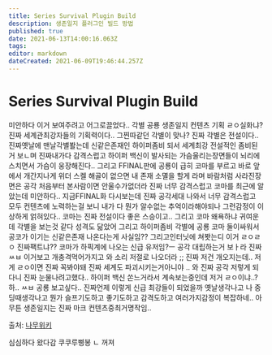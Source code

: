 ```yaml
---
title: Series Survival Plugin Build
description: 생존일지 플러그인 빌드 방법
published: true
date: 2021-06-13T14:00:16.063Z
tags: 
editor: markdown
dateCreated: 2021-06-09T19:46:44.257Z
---
```


# Series Survival Plugin Build
미안하다 이거 보여주려고 어그로끌었다.. 각별 공룡 생존일지 컨텐츠 기획 ㄹㅇ실화냐? 진짜 세계관최강자들의 기획력이다.. 그찐따같던 각별이 맞나? 진짜 각별은 전설이다..진짜옛날에 맨날각별봘는데 신같은존재인 하이퍼좀비 되서 세계최강 전설적인 좀비된거 보ㄴ며 진짜내가다 감격스럽고 하이퍼 백신이 발사되는 가슴울리는장면들이 뇌리에 스치면서 가슴이 웅장해진다.. 그리고 FFINAL판에 공룡이 급히 코마를 부르고 바로 앞에서 개간지나게 위더 스켈 해골이 없으면 내 존재 소멸을 할게 라며 바람처럼 사라진장면은 공각 처음부터 본사람이면 안울수가없더라 진짜 너무 감격스럽고 코마를 최근에 알았는데 미안하다.. 지금FFINAL화 다시보는데 진짜 공각세대 나와서 너무 감격스럽고 모두 컨텐츠에 노력하는걸 보니 내가 다 뭔가 알수없는 추억이라해야되나 그런감정이 이상하게 얽혀있다.. 코마는 진짜 전설이다 좋은 스승이고.. 그리고 코마 왜욕하냐 귀여운데 각별을 보는것 같다 성격도 닮았어 그리고 하이퍼좀비 각별에 공룡 코마 둘이싸워서 공코가 이기는 신같은존재 나온다는게 사실임?? 그리고인터닛에 쳐봣는디 이거 ㄹㅇㄹㅇ 진짜팩트냐?? 코마가 하픽계에 나오는 신급 유저임?ㅡ 공각 대립하는거 보ㅏ라 진짜 ㅆㅂ 이거보고 개충격먹어가지고 와 소리 저절로 나오더라 ;; 진짜 저건 개오지는데.. 저게 ㄹㅇ이면 진짜 꼭봐야돼 진짜 세계도 파괴시키는거아니야 .. 와 진짜 공각 저렇게 되다니 진짜 눈물나려고했다.. 하이퍼 백신 쏜느거라서 계속보는중인데 저거 ㄹㅇ이냐..? 하.. ㅆㅂ 공룡 보고싶다..  진짜언제 이렇게 신급 최강들이 되었을까 옛날생각나고 나 중딩때생각나고 뭔가 슬프기도하고 좋기도하고 감격도하고 여러가지감정이 복잡하네.. 아무튼 생존일지는 진짜 마크 컨텐츠중최거명작임..

출처: [나무위키](https://namu.wiki/w/%EB%AF%B8%EC%95%88%ED%95%98%EB%8B%A4%20%EC%9D%B4%EA%B1%B0%20%EB%B3%B4%EC%97%AC%EC%A3%BC%EB%A0%A4%EA%B3%A0%20%EC%96%B4%EA%B7%B8%EB%A1%9C%EB%81%8C%EC%97%88%EB%8B%A4#s-2)

심심하다 왔다감 쿠쿠루삥봉
  ㄴ   꺼져